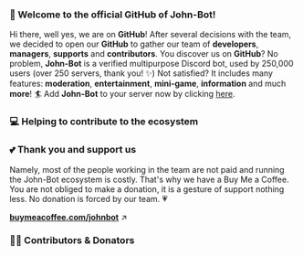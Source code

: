 ### 👋 Welcome to the official GitHub of John-Bot!

Hi there, well yes, we are on **GitHub**! After several decisions with the team, we decided to open our **GitHub** to gather our team of **developers**, **managers**, **supports** and **contributors**. You discover us on **GitHub**? No problem, **John-Bot** is a verified multipurpose Discord bot, used by 250,000 users (over 250 servers, thank you! ✨) Not satisfied? It includes many features: **moderation**, **entertainment**, **mini-game**, **information** and much **more**! 🏄 Add **John-Bot** to your server now by clicking [here](https://add.johnbot.app).

### 💻 Helping to contribute to the ecosystem

### 💕 Thank you and support us
Namely, most of the people working in the team are not paid and running the John-Bot ecosystem is costly. That's why we have a Buy Me a Coffee. You are not obliged to make a donation, it is a gesture of support nothing less. No donation is forced by our team. 💗

**[buymeacoffee.com/johnbot](https://www.buymeacoffee.com/johnbot)** ↗️

### 🧙‍♂️ Contributors & Donators
